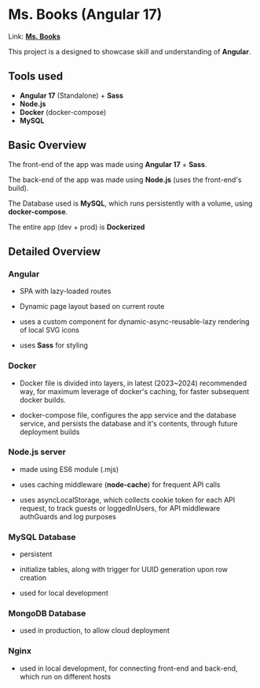 # Ms. Books (Angular 17)

Link: [**Ms. Books**](https://ms-books-prod.onrender.com/)

This project is a designed to showcase skill and understanding of **Angular**.

## Tools used

- **Angular 17** (Standalone) + **Sass**
- **Node.js**
- **Docker** (docker-compose)
- **MySQL**

## Basic Overview

The front-end of the app was made using **Angular 17** + **Sass**.

The back-end of the app was made using **Node.js** (uses the front-end's build).

The Database used is **MySQL**, which runs persistently with a volume, using **docker-compose**.

The entire app (dev + prod) is **Dockerized**

## Detailed Overview

### Angular

- SPA with lazy-loaded routes

- Dynamic page layout based on current route

- uses a custom component for dynamic-async-reusable-lazy rendering of local SVG icons

- uses **Sass** for styling

  
### Docker

- Docker file is divided into layers, in latest (2023~2024) recommended way, for maximum leverage of docker's caching, for faster subsequent docker builds.

- docker-compose file, configures the app service and the database service, and persists the database and it's contents, through future deployment builds


### Node.js server

- made using ES6 module (.mjs)

- uses caching middleware (**node-cache**) for frequent API calls

- uses asyncLocalStorage, which collects cookie token for each API request, to track guests or loggedInUsers, for API middleware authGuards and log purposes


### MySQL Database

- persistent

- initialize tables, along with trigger for UUID generation upon row creation

- used for local development


### MongoDB Database

- used in production, to allow cloud deployment


### Nginx

- used in local development, for connecting front-end and back-end, which run on different hosts

  



